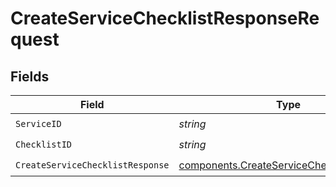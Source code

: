 # CreateServiceChecklistResponseRequest


## Fields

| Field                                                                                                  | Type                                                                                                   | Required                                                                                               | Description                                                                                            |
| ------------------------------------------------------------------------------------------------------ | ------------------------------------------------------------------------------------------------------ | ------------------------------------------------------------------------------------------------------ | ------------------------------------------------------------------------------------------------------ |
| `ServiceID`                                                                                            | *string*                                                                                               | :heavy_check_mark:                                                                                     | N/A                                                                                                    |
| `ChecklistID`                                                                                          | *string*                                                                                               | :heavy_check_mark:                                                                                     | N/A                                                                                                    |
| `CreateServiceChecklistResponse`                                                                       | [components.CreateServiceChecklistResponse](../../models/components/createservicechecklistresponse.md) | :heavy_check_mark:                                                                                     | N/A                                                                                                    |